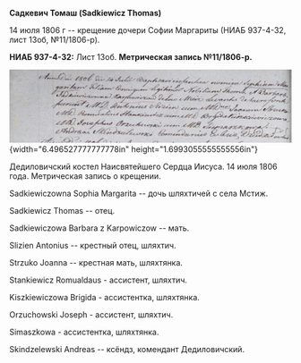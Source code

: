 **Садкевич Томаш (Sadkiewicz Thomas)**

14 июля 1806 г -- крещение дочери Софии Маргариты (НИАБ 937-4-32, лист
13об, №11/1806-р).

**НИАБ 937-4-32:** Лист 13об. **Метрическая запись №11/1806-р.**

![](./media/8ce24cce9d02e44878446d9086145b63dc272f0a.png){width="6.496527777777778in"
height="1.6993055555555556in"}

Дедиловичский костел Наисвятейшего Сердца Иисуса. 14 июля 1806 года.
Метрическая запись о крещении.

Sadkiewiczowna Sophia Margarita -- дочь шляхтичей с села Мстиж.

Sadkiewicz Thomas -- отец.

Sadkiewiczowa Barbara z Karpowiczow -- мать.

Slizien Antonius -- крестный отец, шляхтич.

Strzuko Joanna -- крестная мать, шляхтянка.

Stankiewicz Romualdaus - ассистент, шляхтич.

Kiszkiewiczowa Brigida - ассистентка, шляхтянка.

Orzuchowski Joseph - ассистент, шляхтич.

Simaszkowa - ассистентка, шляхтянка.

Skindzelewski Andreas -- ксёндз, комендант Дедиловичский.
